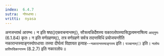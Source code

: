 ```yaml
---
index:  6.4.7
sutra:  नोपधायाः।
vritti:  nyasa
---
```


अनजन्तार्थ आरम्भः। न इति षष्ठ()एकवचनान्तम्(), सौत्रत्वन्निर्देशस्य यकारलोपस्यासिद्धत्वमनाश्रित्य `आद्गुणः` (6.1.84) कृतः। न इति वर्णग्रहणम्(), तत्र वर्णग्रहणे सर्वत्र तदन्तविधिं प्रयोजयन्तीति नकारान्तस्याङ्गस्योपधायाः तस्या दीर्घत्वं विज्ञायत इत्याह--`नकारान्तस्याङ्गस्य` इति। `पञ्चानाम्()` इति। `नलोपः प्रातिपदिकान्तस्य` (8.2.7) इति नकारलोपः॥
